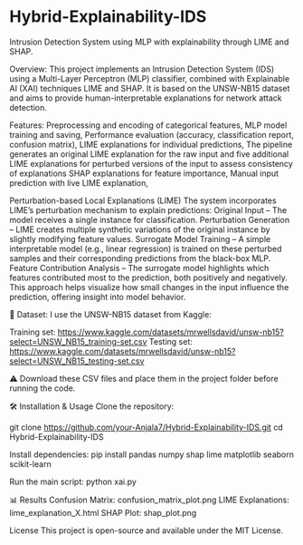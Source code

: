 # Hybrid-Explainability-IDS
Intrusion Detection System using MLP with explainability through LIME and SHAP.

Overview: 
This project implements an Intrusion Detection System (IDS) using a Multi-Layer Perceptron (MLP) classifier, combined with Explainable AI (XAI) techniques LIME and SHAP.
It is based on the UNSW-NB15 dataset and aims to provide human-interpretable explanations for network attack detection.

Features:
Preprocessing and encoding of categorical features,
MLP model training and saving,
Performance evaluation (accuracy, classification report, confusion matrix),
LIME explanations for individual predictions,
The pipeline generates an original LIME explanation for the raw input and five additional LIME explanations for perturbed versions of the input to assess consistency of explanations
SHAP explanations for feature importance,
Manual input prediction with live LIME explanation,

Perturbation-based Local Explanations (LIME)
The system incorporates LIME’s perturbation mechanism to explain predictions:
Original Input – The model receives a single instance for classification.
Perturbation Generation – LIME creates multiple synthetic variations of the original instance by slightly modifying feature values.
Surrogate Model Training – A simple interpretable model (e.g., linear regression) is trained on these perturbed samples and their corresponding predictions from the black-box MLP.
Feature Contribution Analysis – The surrogate model highlights which features contributed most to the prediction, both positively and negatively.
This approach helps visualize how small changes in the input influence the prediction, offering insight into model behavior.

📂 Dataset:
I use the UNSW-NB15 dataset from Kaggle:

Training set: https://www.kaggle.com/datasets/mrwellsdavid/unsw-nb15?select=UNSW_NB15_training-set.csv
Testing set: https://www.kaggle.com/datasets/mrwellsdavid/unsw-nb15?select=UNSW_NB15_testing-set.csv

⚠️ Download these CSV files and place them in the project folder before running the code.

🛠️ Installation & Usage
Clone the repository:

git clone https://github.com/your-Anjala7/Hybrid-Explainability-IDS.git
cd Hybrid-Explainability-IDS

Install dependencies:
pip install pandas numpy shap lime matplotlib seaborn scikit-learn

Run the main script:
python xai.py

📊 Results
Confusion Matrix: confusion_matrix_plot.png
LIME Explanations: lime_explanation_X.html
SHAP Plot: shap_plot.png

License
This project is open-source and available under the MIT License.
